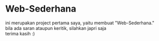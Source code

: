 # Web-Sederhana

ini merupakan project pertama saya, yaitu membuat "Web-Sederhana." <br>
bila ada saran ataupun keritik, silahkan japri saja <br>
terima kasih :)
